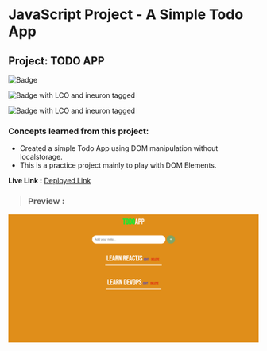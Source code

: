 # JavaScript Project - A Simple Todo App

## **Project: TODO APP**

![Badge](https://img.shields.io/badge/Javascript-TODO-brightgreen " Simple TODO App")

![Badge with LCO and ineuron tagged](https://img.shields.io/badge/Ineuron.ai-LCO-brightgreen)

![Badge with LCO and ineuron tagged](https://img.shields.io/badge/Full%20Stack%20JavaScript%20bootcamp-Hitesh%20Choudhary-brightgreen)

### Concepts learned from this project:
- Created a simple Todo App using DOM manipulation without localstorage.
- This is a practice project mainly to play with DOM Elements.


**Live Link :** [Deployed Link](https://js-project-todoapp.netlify.app/)
>### Preview :

![Homepage screenshot-1](preview.png)
